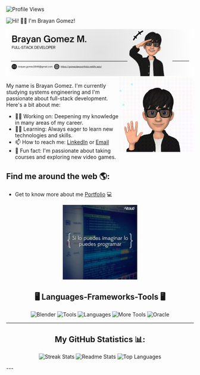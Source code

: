 ![Profile Views](https://komarev.com/ghpvc/?username=BrianGomezM&color=red)

![Hi! 👨‍💻 I'm Brayan Gomez!](https://readme-typing-svg.herokuapp.com/?font=Righteous&size=30&vCenter=true&width=500&height=70&duration=4000&lines=¡Hi!+👨‍💻;+I'm+Brayan+Gomez!;&color=ffffff)

![Banner](banner.png)
<img align="right" alt="Coding" width="200" src="hi2.gif?raw=true">


My name is Brayan Gomez. I'm currently studying systems engineering and I'm passionate about full-stack development. Here's a bit about me:

- 💪🏻 Working on: Deepening my knowledge in many areas of my career.
- 👨‍💻 Learning: Always eager to learn new technologies and skills.
- 📫 How to reach me: [LinkedIn](www.linkedin.com/in/brayangomezm) or [Email](mailto:brayan.gomez2646@gmail.com)
- 🐶 Fun fact: I'm passionate about taking courses and exploring new video games.

## Find me around the web 🌎:

- Get to know more about me [Portfolio](https://gomezdevportfolio.netlify.app/) 💻
<div align=center>
    <img alt="Coding" width="200" src="frase.jpg">
</div>
<div align="center">

## 🖥️ Languages-Frameworks-Tools 🖥️

![Blender](https://skillicons.dev/icons?i=blender,git,github,postman,figma,vercel,discord,vscode,windows)
![Tools](https://skillicons.dev/icons?i=androidstudio,eclipse,angular,react,bootstrap,mui,html,css,tailwind,threejs,unity)
![Languages](https://skillicons.dev/icons?i=python,fastapi,flask,javascript,typescript,docker,kubernetes,express,firebase,java,nodejs,mysql,kotlin,swift)
![More Tools](https://skillicons.dev/icons?i=c,cs,cpp,go,php,powershell,r,aws,azure,netlify,gcp,heroku,dotnet,django,fastapi,flask,flutter,npm,laravel,jquery,vue,nginx,mongodb,sqlite,postgres,illustrator,photoshop,githubactions,arduino,wordpress)
![Oracle](https://img.shields.io/badge/Oracle-F80000?style=flat-square&logo=oracle&logoColor=white)

</div>


---

<div align="center">

## My GitHub Statistics 📊:

![Streak Stats](https://github-readme-streak-stats.herokuapp.com/?user=BrianGomezM&theme=city_light&hide_border=false)
![Readme Stats](https://github-readme-stats-salesp07.vercel.app/api?username=BrianGomezM&count_private=true&show_icons=true&theme=city_light&rank_icon=github&border_radius=10)
![Top Languages](https://github-readme-stats.vercel.app/api/top-langs/?username=BrianGomezM&theme=city_light&hide_border=false&include_all_commits=true&count_private=true&layout=compact)


</div>
---
